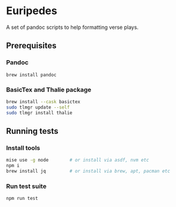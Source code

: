 # Euripedes

A set of pandoc scripts to help formatting verse plays.

## Prerequisites

### Pandoc

`brew install pandoc`

### BasicTex and Thalie package

```bash
brew install --cask basictex
sudo tlmgr update --self
sudo tlmgr install thalie
```

## Running tests

### Install tools

```bash
mise use -g node        # or install via asdf, nvm etc
npm i
brew install jq         # or install via brew, apt, pacman etc
```

### Run test suite

```bash
npm run test
```
